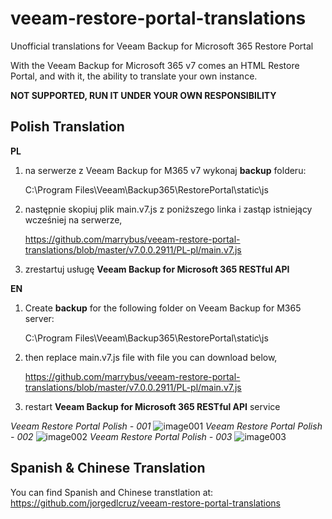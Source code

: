 # veeam-restore-portal-translations
Unofficial translations for Veeam Backup for Microsoft 365 Restore Portal

With the Veeam Backup for Microsoft 365 v7 comes an HTML Restore Portal, and with it, the ability to translate your own instance.


**NOT SUPPORTED, RUN IT UNDER YOUR OWN RESPONSIBILITY**

## Polish Translation
**PL** 
1. na serwerze z Veeam Backup for M365 v7 wykonaj **backup** folderu:

    C:\Program Files\Veeam\Backup365\RestorePortal\static\js

2. następnie skopiuj plik main.v7.js z poniższego linka i zastąp istniejący wcześniej na serwerze,

    https://github.com/marrybus/veeam-restore-portal-translations/blob/master/v7.0.0.2911/PL-pl/main.v7.js

3. zrestartuj usługę **Veeam Backup for Microsoft 365 RESTful API**

**EN** 
1. Create **backup** for the following folder on Veeam Backup for M365 server:

    C:\Program Files\Veeam\Backup365\RestorePortal\static\js

2. then replace main.v7.js file with file you can download below,

    https://github.com/marrybus/veeam-restore-portal-translations/blob/master/v7.0.0.2911/PL-pl/main.v7.js

3. restart **Veeam Backup for Microsoft 365 RESTful API** service

*Veeam Restore Portal Polish - 001*
![image001](https://www.dropbox.com/s/4vur6csg9bmjcbm/vbm365-v7-polish-001.png?raw=1)
*Veeam Restore Portal Polish - 002*
![image002](https://www.dropbox.com/s/dd0j5bfvsr7i4yr/vbm365-v7-polish-002.png?raw=1)
*Veeam Restore Portal Polish - 003*
![image003](https://www.dropbox.com/s/gnzojgi39fb8u6f/vbm365-v7-polish-003.png?raw=1)

## Spanish & Chinese Translation
You can find Spanish and Chinese transtlation at: https://github.com/jorgedlcruz/veeam-restore-portal-translations


